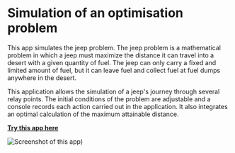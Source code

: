 # Simulation of an optimisation problem

This app simulates the jeep problem. The jeep problem is a mathematical problem in which a jeep must maximize the distance it can travel into a desert with a given quantity of fuel. The jeep can only carry a fixed and limited amount of fuel, but it can leave fuel and collect fuel at fuel dumps anywhere in the desert.

This application allows the simulation of a jeep's journey through several relay points. The initial conditions of the problem are adjustable and a console records each action carried out in the application. It also integrates an optimal calculation of the maximum attainable distance. 

**[Try this app here](http://adrienchkirate.com/app/jeep/)**


![Screenshot of this app](http://adrienchkirate.com/app/jeep/img/jeep_app.png))


